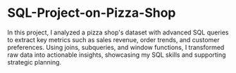 # SQL-Project-on-Pizza-Shop
In this project, I analyzed a pizza shop's dataset with advanced SQL queries to extract key metrics such as sales revenue, order trends, and customer preferences. Using joins, subqueries, and window functions, I transformed raw data into actionable insights, showcasing my SQL skills and supporting strategic planning.
